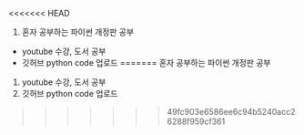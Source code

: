 <<<<<<< HEAD

1. 혼자 공부하는 파이썬 개정판 공부
-  youtube 수강, 도서 공부
-  깃허브 python code 업로드
=======
혼자 공부하는 파이썬 개정판 공부
1. youtube 수강, 도서 공부
2. 깃허브 python code 업로드
>>>>>>> 49fc903e6586ee6c94b5240acc26288f959cf361
